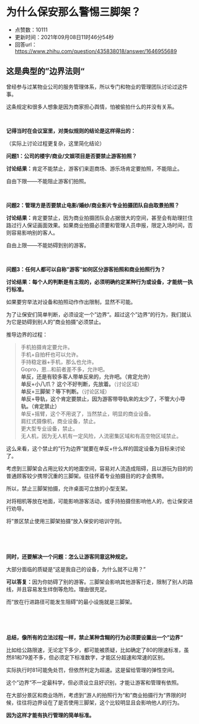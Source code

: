# 为什么保安那么警惕三脚架？
- 点赞数：10111
- 更新时间：2021年09月08日11时46分54秒
- 回答url：https://www.zhihu.com/question/435838018/answer/1646955689
<body>
 <h2>这是典型的”边界法则“</h2>
 <p data-pid="ORPDU7vQ">曾经参与过某物业公司的服务管理体系，所以专门和物业的管理团队讨论过这件事。</p>
 <p data-pid="F87gEGl7">这条规定和很多人想象是因为商家担心舆情，怕被偷拍什么的并没有关系。</p>
 <p class="ztext-empty-paragraph"><br></p>
 <p data-pid="zXCjl1Y_"><b>记得当时在会议室里，对类似规则的结论是这样得出的：</b></p>
 <p data-pid="pfHKKv-i">（实际上讨论过程更复杂，这里简化结论）</p>
 <p data-pid="hx-qn1r4"><b>问题1：公司的楼宇/商业/文娱项目是否要禁止游客拍照？</b></p>
 <p data-pid="qu6w5gf9"><b>讨论结果：</b>肯定不能禁止，游客们来逛商场、游乐场肯定要拍照，不能阻止。</p>
 <p data-pid="GNDZuqnR">自由下限——不能阻止游客们拍照。</p>
 <p class="ztext-empty-paragraph"><br></p>
 <p data-pid="Eb3Mmj34"><b>问题2：管理方是否要禁止电影/婚纱/商业影片专业拍摄团队自由取景拍照？</b></p>
 <p data-pid="GSeCEyDP"><b>讨论结果：</b>肯定要禁止，因为商业拍摄团队会占据很大的空间，甚至会有助理拦住路过行人保证画面效果。如果商业拍摄必须要和管理人员申报，限定入场时间，否则容易影响别的客人。</p>
 <p data-pid="lkvjkCMq">自由上限——不能妨碍到别的游客。</p>
 <p class="ztext-empty-paragraph"><br></p>
 <p data-pid="PJRFB5BL"><b>问题3：任何人都可以自称”游客“如何区分游客拍照和商业拍照行为？</b></p>
 <p data-pid="TparLUfC"><b>讨论结果：每个人的判断是有主观的，必须明确约定某种行为或设备，才能统一执行标准。</b></p>
 <p data-pid="b5Jkj-DW">如果要穷举法对设备和拍照动作作出限制，显然不可能。</p>
 <p data-pid="vy_AwN2w">为了让保安们简单判断，必须设定一个”边界“。超过这个”边界“的行为，我们就认为它是妨碍到别人的”商业拍摄“必须禁止。</p>
 <p data-pid="A1a8Hka6">推导边界的过程：</p>
 <blockquote data-pid="-DAsqqoy">
  手机拍摄肯定要允许。
  <br>
  手机+自拍杆也可以允许。
  <br>
  手持稳定器+手机，那么也允许。
  <br>
  Gopro，恩...和前者差不多，允许吧。
  <br><b>单反，还是有较多客人带单反来的，允许吧。（肯定允许）</b>
  <br><b>单反+小八爪？ 这个不好判断，先放着。</b>（讨论区域）<b><br>
   单反+三脚架？等下判断。</b>（讨论区域）
  <br><b>单反+导轨，这个肯定要禁止，因为游客带导轨来的太少了，不管大小导轨。（肯定禁止）</b>
  <br>
  单反+摇臂，这个不用说了，当然禁止，明显的商业设备。
  <br>
  肩扛式摄像机，商业设备，禁止。
  <br>
  更大型专业设备，禁止。
  <br>
  无人机，因为无人机有一定风险，人流密集区域和有高空物区域禁止。
 </blockquote>
 <p data-pid="9QzvG9oQ">这么来看，这个禁止的”行为边界“就要在单反+什么样的固定设备为目标来讨论了。</p>
 <p data-pid="ntWy6pbw">考虑到三脚架会占用比较大的地面空间，容易对人流造成阻碍，且以游玩为目的的普通顾客较少携带沉重的三脚架。往往怀着专业拍摄目的的才会携带。</p>
 <p data-pid="cBgUKdQD">所以，禁止三脚架拍摄，允许桌面可立放的小型支架。</p>
 <p data-pid="7D8QOVBm">对将相机等放在地面，可能影响游客活动，或手持拍摄但影响他人的，也让保安进行劝导。</p>
 <p data-pid="RsISK05i">将”景区禁止使用三脚架拍摄“放入保安的培训守则。</p>
 <p class="ztext-empty-paragraph"><br></p>
 <p class="ztext-empty-paragraph"><br></p>
 <p data-pid="aXYe15SG"><b>同时，还要解决一个问题：怎么让游客同意这种规定。</b></p>
 <p data-pid="SqiwIg-m">大部分面临的质疑是“这是我自己的设备，为什么就不让用？”</p>
 <p data-pid="cjg8IlGv"><b>可以答复：</b>因为你妨碍了别的游客。三脚架会影响其他游客行走，限制了别人的路线，并且容易发生绊倒等危险。理由很充足。</p>
 <p data-pid="_4BvpBdR">而“放在行进路径可能发生阻碍”的最小设施就是三脚架。</p>
 <p class="ztext-empty-paragraph"><br></p>
 <p class="ztext-empty-paragraph"><br></p>
 <p data-pid="WikEwg_Y"><b>总结，像所有的立法过程一样，禁止某种含糊的行为必须要设置出一个”边界“</b></p>
 <p data-pid="qDiyw44c">比如给公路限速，无论定下多少，都可能被质疑，比如确定了80的限速标准，虽然81和79差不多，但必须定下标准数字，才能区分超速和常速的区别。</p>
 <p data-pid="Po6T0raL">实际执行时81可能免处罚，但依然判定为超速。这是留给管理的弹性空间。</p>
 <p data-pid="Unlp3hyn">这个”边界“不一定最科学，但必须设立且好识别，才能让游客和管理有依照。</p>
 <p data-pid="TahBXwsK">在大部分景区和商业场所，考虑到”游人的拍照行为“和”商业拍摄行为“界限的时候，往往将边界设在了是否使用三脚架，这个比较明显且会影响他人的行为。</p>
 <p data-pid="ML6Ns6aT"><b>因为这样才能有执行管理的简单标准。</b></p>
</body>